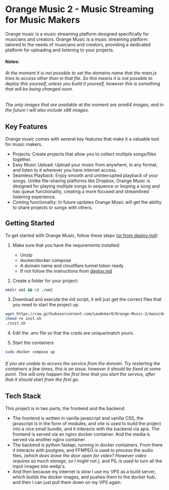 # Orange Music 2 - Music Streaming for Music Makers
Orange music is a music streaming platform designed specifically for musicians and creators. Orange Music is a music streaming platform tailored to the needs of musicians and creators, providing a dedicated platform for uploading and listening to your projects. 

#### Notes:
###### *At the moment it is not possible to set the domains name that the main.js tries to access other than in that file. So this means it is not possible to deploy this yourself, unless you build it yourself, however this is something that will be being changed soon.*
###### *The only images that are available at the moment are arm64 images, and in the future I will also include x86 images.*

## Key Features
Orange music comes with several key features that make it a valuable tool for music makers.

* Projects: Create projects that allow you to collect multiple songs/files together.
* Easy Music Upload: Upload your music from anywhere, in any format, and listen to it wherever you have internet access.
* Seamless Playback: Enjoy smooth and uninterrupted playback of your songs. Unlike file-sharing platforms like Dropbox, Orange Music is designed for playing multiple songs in sequence or looping a song and has queue functionality, creating a more focused and streamlined listening experience.
* Coming functionality: In future updates Orange Music will get the ability to share projects or songs with others.



## Getting Started
To get started with Orange Music, follow these steps ([or from deploy.md](deployment/deploy.md)):
1. Make sure that you have the requirements installed:
	* Unzip
	* docker/docker compose
	* A domain name and cloudflare tunnel token ready
	* If not follow the instructions from [deploy.md](deployment/deploy.md)

2. Create a folder for your project:
```sh
mkdir om2 && cd ./om2
```

3. Download and execute the init script, it will just get the correct files that you need to start the project up.
```sh
wget https://raw.githubusercontent.com/LeoAnker0/Orange-Music-2/main/deployment/init.sh
chmod +x init.sh
./init.sh
```

4. Edit the .env file so that the creds are unique/match yours.

5. Start the containers
```sh
sudo docker compose up
```
###### *If you are unable to access the service from the domain. Try restarting the containers a few times, this is an issue, however it should be fixed at some point. This will only happen the first time that you start the service, after that it should start from the first go.*


## Tech Stack
This project is in two parts, the frontend and the backend. 
* The frontend is written in vanilla javascript and vanilla CSS, the javascript is in the form of modules, and vite is used to build the project into a nice small bundle, and it interacts with the backend via apis. The frontend is served via an nginx docker container. And the media is served via another nginx container.
* The backend is python fastapi, running in docker containers. From there it interacts with postgres, and FFMPEG is used to process the audio files, *(which does leave the door open for video? However video requires so much storage, so I might not.),* and PIL is used to turn all the input images into webp's.
* And then because my internet is slow I use my VPS as a build server, which builds the docker images, and pushes them to the docker hub, and then I can just pull them down on my VPS again.



















